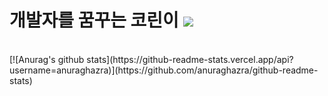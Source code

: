 # 개발자를 꿈꾸는 코린이 ![](https://img.shields.io/github/followers/lucku-1111?style=social)
<br/>
[![Anurag's github stats](https://github-readme-stats.vercel.app/api?username=anuraghazra)](https://github.com/anuraghazra/github-readme-stats)
